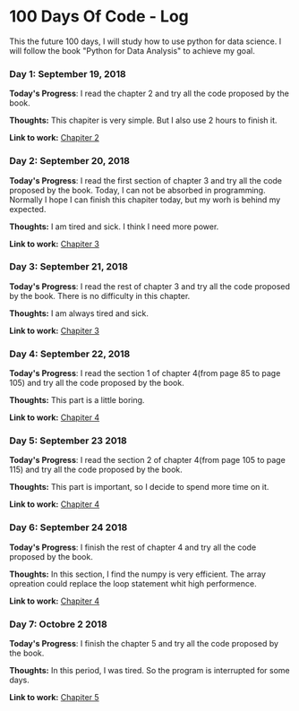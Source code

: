 # 100 Days Of Code - Log

This the future 100 days, I will study how to use python for data science. I will follow the book "Python for Data Analysis" to achieve my goal.

### Day 1: September 19, 2018

**Today's Progress**: I read the chapter 2 and try all the code proposed by the book.

**Thoughts:** This chapiter is very simple. But I also use 2 hours to finish it.

**Link to work:** [Chapiter 2](https://github.com/zhufangda/Exercise/blob/master/python/Chapitre_2.ipynb)

### Day 2: September 20, 2018

**Today's Progress**: I read the first section of chapter 3 and try all the code proposed by the book. Today, I can not be absorbed in programming. Normally I hope I can finish this chapiter today, but my worh is behind my expected.

**Thoughts:** I am tired and sick. I think I need more power.

**Link to work:** [Chapiter 3](https://github.com/zhufangda/Exercise/blob/master/python/Chapiter%203%20Built-in%20Data%20Structures%2C%20Functions%2C%20and%20Files.ipynb)


### Day 3: September 21, 2018

**Today's Progress**: I read the rest  of chapter 3 and try all the code proposed by the book. There is no difficulty in this chapter.

**Thoughts:** I am always tired and sick.

**Link to work:** [Chapiter 3](https://github.com/zhufangda/Exercise/blob/master/python/Chapiter%203%20Built-in%20Data%20Structures%2C%20Functions%2C%20and%20Files.ipynb)


### Day 4: September 22, 2018

**Today's Progress**: I read the section 1 of chapter 4(from page 85 to page 105) and try all the code proposed by the book.

**Thoughts:** This part is a little boring.

**Link to work:** [Chapiter 4](https://github.com/zhufangda/Exercise/blob/master/python/Chapiter_4_Numpy_Basics_Arrays_and_Vectorized_Computation.ipynb)


### Day 5: September 23 2018

**Today's Progress**: I read the section 2 of chapter 4(from page 105 to page 115) and try all the code proposed by the book.

**Thoughts:** This part is important, so I decide to spend more time on it. 

**Link to work:** [Chapiter 4](https://github.com/zhufangda/Exercise/blob/master/python/Chapiter_4_Numpy_Basics_Arrays_and_Vectorized_Computation.ipynb)


### Day 6: September 24 2018

**Today's Progress**: I finish the rest  of chapter 4 and try all the code proposed by the book.

**Thoughts:** In this section, I find the numpy is very efficient. The array opreation could replace the loop statement whit high performence.

**Link to work:** [Chapiter 4](https://github.com/zhufangda/Exercise/blob/master/python/Chapiter_4_Numpy_Basics_Arrays_and_Vectorized_Computation.ipynb)



### Day 7: Octobre 2 2018

**Today's Progress**: I finish the chapter 5 and try all the code proposed by the book.

**Thoughts:** In this period, I was tired. So the program is interrupted for some days.

**Link to work:** [Chapiter 5](https://github.com/zhufangda/Exercise/blob/master/python/Chapiter-5-Getting_Started_with_pandas.ipynb)